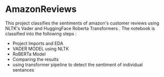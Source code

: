 # AmazonReviews

This project classifies the sentiments of amazon's customer reviews using NLTK's Vader and HuggingFace Roberta Transformers . 
The notebook is classified into the following steps : 
- Project Imports and EDA 
- VADER MODEL using NLTK 
- RoBERTa Model 
- Comparing the results 
- using transformer pipeline to detect the sentiment of individual sentances

